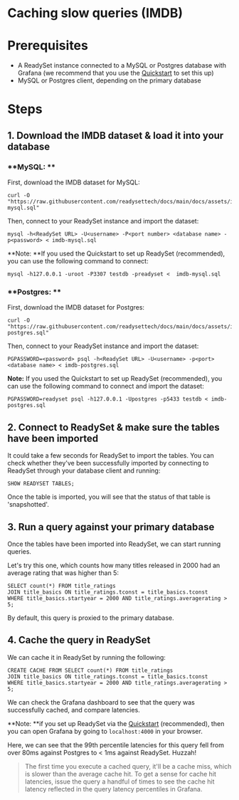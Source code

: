 # Caching slow queries (IMDB)

# Prerequisites

- A ReadySet instance connected to a MySQL or Postgres database with Grafana (we recommend that you use the [Quickstart](/get-started/quickstart) to set this up)
- MySQL or Postgres client, depending on the primary database

# Steps

## 1. Download the IMDB dataset & load it into your database

### **MySQL: **

First, download the IMDB dataset for MySQL:

```
curl -O "https://raw.githubusercontent.com/readysettech/docs/main/docs/assets/imdb-mysql.sql"
```

Then, connect to your ReadySet instance and import the dataset:

```
mysql -h<ReadySet URL> -U<username> -P<port number> <database name> -p<password> < imdb-mysql.sql
```

**Note: **If you used the Quickstart to set up ReadySet (recommended), you can use the following command to connect:

```
mysql -h127.0.0.1 -uroot -P3307 testdb -preadyset <  imdb-mysql.sql
```

### **Postgres: **

First, download the IMDB dataset for Postgres:

```
curl -O "https://raw.githubusercontent.com/readysettech/docs/main/docs/assets/imdb-postgres.sql"
```

Then, connect to your ReadySet instance and import the dataset:

```
PGPASSWORD=<password> psql -h<ReadySet URL> -U<username> -p<port> <database name> < imdb-postgres.sql
```

**Note:** If you used the Quickstart to set up ReadySet (recommended), you can use the following command to connect and import the dataset:

```
PGPASSWORD=readyset psql -h127.0.0.1 -Upostgres -p5433 testdb < imdb-postgres.sql
```

## 2. Connect to ReadySet & make sure the tables have been imported

It could take a few seconds for ReadySet to import the tables. You can check whether they've been successfully imported by connecting to ReadySet through your database client and running:

```
SHOW READYSET TABLES;
```

Once the table is imported, you will see that the status of that table is 'snapshotted'.

## 3. Run a query against your primary database

Once the tables have been imported into ReadySet, we can start running queries.

Let's try this one, which counts how many titles released in 2000 had an average rating that was higher than 5:

```
SELECT count(*) FROM title_ratings
JOIN title_basics ON title_ratings.tconst = title_basics.tconst
WHERE title_basics.startyear = 2000 AND title_ratings.averagerating > 5;
```

By default, this query is proxied to the primary database.

## 4. Cache the query in ReadySet

We can cache it in ReadySet by running the following:

```
CREATE CACHE FROM SELECT count(*) FROM title_ratings
JOIN title_basics ON title_ratings.tconst = title_basics.tconst
WHERE title_basics.startyear = 2000 AND title_ratings.averagerating > 5;
```

We can check the Grafana dashboard to see that the query was successfully cached, and compare latencies.

**Note: **if you set up ReadySet via the [Quickstart](/get-started/quickstart) (recommended), then you can open Grafana by going to `localhost:4000` in your browser.

Here, we can see that the 99th percentile latencies for this query fell from over 80ms against Postgres to < 1ms against ReadySet. Huzzah!

> The first time you execute a cached query, it'll be a cache miss, which is slower than the average cache hit. To get a sense for cache hit latencies, issue the query a handful of times to see the cache hit latency reflected in the query latency percentiles in Grafana.


